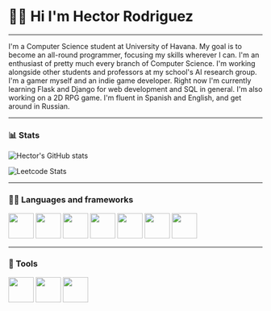 # 🏄‍♂️ Hi I'm Hector Rodriguez

---

I'm a Computer Science student at University of Havana. My goal is to become an all-round programmer, focusing my skills wherever I can. I'm an enthusiast of pretty much every branch of Computer Science. I'm working alongside other students and professors at my school's AI research group. I'm a gamer myself and an indie game developer. Right now I'm currently learning Flask and Django for web development and SQL in general. I'm also working on a 2D RPG game. I'm fluent in Spanish and English, and get around in Russian.

---
### 📊 Stats

![Hector's GitHub stats](https://github-readme-stats.vercel.app/api?username=vekt0R-HUB&show_icons=true&theme=tokyonight)

![Leetcode Stats](https://leetcard.jacoblin.cool/zealot-algo?theme=nord)

---
### 👨‍💻 Languages and frameworks

<img width="50" height="50" src=https://github.com/yurijserrano/Github-Profile-Readme-Logos/blob/master/programming%20languages/c%23.svg></img>
<img width="50" height="50" src=https://github.com/yurijserrano/Github-Profile-Readme-Logos/blob/master/programming%20languages/python.svg></img>
<img width="50" height="50" src=https://github.com/yurijserrano/Github-Profile-Readme-Logos/blob/master/frameworks/flask.svg></img>
<img width="50" height="50" src=https://github.com/yurijserrano/Github-Profile-Readme-Logos/blob/master/others/css.svg></img>
<img width="50" height="50" src=https://github.com/yurijserrano/Github-Profile-Readme-Logos/blob/master/others/html.svg></img>
<img width="50" height="50" src=https://cdn-icons-png.flaticon.com/512/5969/5969294.png></img>
<img width="50" height="50" src="https://seeklogo.com/images/T/tensorflow-logo-02FCED4F98-seeklogo.com.png"></img>

---
### 🧰 Tools

<img width="50" height="50" src=https://github.com/yurijserrano/Github-Profile-Readme-Logos/blob/master/ides/pycharm.svg></img>
<img width="50" height="50" src=https://github.com/yurijserrano/Github-Profile-Readme-Logos/blob/master/ides/rider.png></img>
<img width="50" height="50" src=https://github.com/yurijserrano/Github-Profile-Readme-Logos/blob/master/text%20editors/vscode.svg></img>
